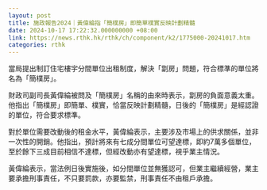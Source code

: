 ```yaml
---
layout: post
title: 施政報告2024｜黃偉綸指「簡樸房」即簡單樸實反映計劃精髓
date: 2024-10-17 17:22:32.000000000 +08:00
link: https://news.rthk.hk/rthk/ch/component/k2/1775000-20241017.htm
categories: rthk
---
```


當局提出制訂住宅樓宇分間單位出租制度，解決「劏房」問題，符合標準的單位將名為「簡樸房」。

財政司副司長黃偉綸被問及「簡樸房」名稱的由來時表示，劏房的負面意義太重。他指出「簡樸房」即簡單、樸實，恰當反映計劃精髓，日後的「簡樸房」是經認證的單位，符合要求標準。

對於單位需要改動後的租金水平，黃偉綸表示，主要涉及市場上的供求關係，並非一次性的開銷。他指出，預計將來有七成分間單位可望達標，即約7萬多個單位，至於餘下三成目前相信不達標，但經改動亦有望達標，視乎業主情況。

黃偉綸表示，當法例日後實施後，如分間單位並無獲認可，但業主繼續經營，業主要承擔刑事責任，不只要罰款，亦要監禁，刑事責任不由租戶承擔。

